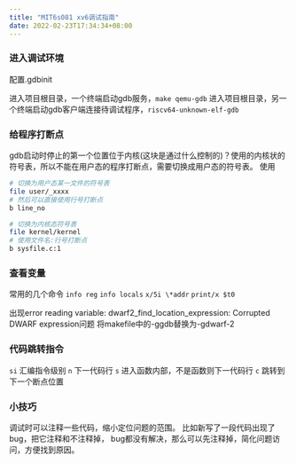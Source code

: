 ```yaml
---
title: "MIT6s081 xv6调试指南"
date: 2022-02-23T17:34:34+08:00
---
```



### 进入调试环境

配置.gdbinit

进入项目根目录，一个终端启动gdb服务，`make qemu-gdb`
进入项目根目录，另一个终端启动gdb客户端连接待调试程序，`riscv64-unknown-elf-gdb`


### 给程序打断点
gdb启动时停止的第一个位置位于内核(这块是通过什么控制的)？使用的内核状的符号表，所以不能在用户态的程序打断点，需要切换成用户态的符号表。
使用
```bash
# 切换为用户态某一文件的符号表
file user/_xxxx
# 然后可以直接使用行号打断点
b line_no
```
```bash
# 切换为内核态符号表
file kernel/kernel
# 使用文件名:行号打断点
b sysfile.c:1
```

### 查看变量
常用的几个命令
`info reg`
`info locals`
`x/5i \*addr`
`print/x $t0`


出现error reading variable: dwarf2_find_location_expression: Corrupted DWARF expression问题
将makefile中的-ggdb替换为-gdwarf-2


### 代码跳转指令
`si`
汇编指令级别
`n`
下一代码行
`s`
进入函数内部，不是函数则下一代码行
`c`
跳转到下一个断点位置

### 小技巧
调试时可以注释一些代码，缩小定位问题的范围。
比如新写了一段代码出现了bug，把它注释和不注释掉， bug都没有解决，那么可以先注释掉，简化问题访问，方便找到原因。